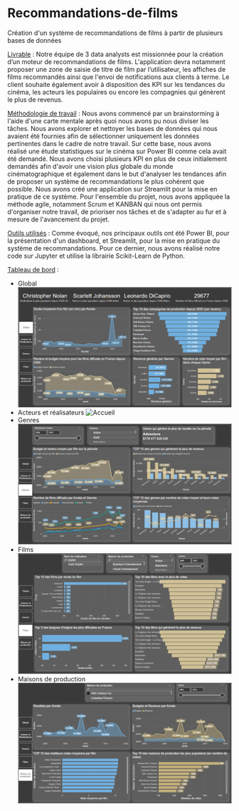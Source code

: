 # Recommandations-de-films
Création d'un système de recommandations de films à partir de plusieurs bases de données

<ins>Livrable</ins> : Notre équipe de 3 data analysts est missionnée pour la création d’un moteur de recommandations de films. L'application devra notamment proposer une zone de saisie de titre de film par l’utilisateur, les affiches de films recommandés ainsi que l'envoi de notifications aux clients à terme. Le client souhaite également avoir à disposition des KPI sur les tendances du cinéma, les acteurs les populaires ou encore les compagnies qui génèrent le plus de revenus.

 
<ins>Méthodologie de travail</ins> : Nous avons commencé par un brainstorming à l'aide d'une carte mentale après quoi nous avons pu nous diviser les tâches. Nous avons explorer et nettoyer les bases de données qui nous avaient été fournies afin de sélectionner uniquement les données pertinentes dans le cadre de notre travail. Sur cette base, nous avons réalisé une étude statistiques sur le cinéma sur Power BI comme cela avait été demandé. Nous avons choisi plusieurs KPI en plus de ceux initialement demandés afin d'avoir une vision plus globale du monde cinématographique et également dans le but d'analyser les tendances afin de proposer un système de recommandations le plus cohérent que possible. Nous avons créé une application sur Streamlit pour la mise en pratique de ce système.
Pour l'ensemble du projet, nous avons appliquée la méthode agile, notamment Scrum et KANBAN qui nous ont permis d'organiser notre travail, de prioriser nos tâches et de s'adapter au fur et à mesure de l'avancement du projet.


<ins>Outils utilisés</ins> : Comme évoqué, nos principaux outils ont été Power BI, pour la présentation d'un dashboard, et Streamlit, pour la mise en pratique du système de recommandations. Pour ce dernier, nous avons réalisé notre code sur Jupyter et utilise la librairie Scikit-Learn de Python.


<ins>Tableau de bord</ins> :

- Global
  ![Accueil](https://github.com/lher5/Recommandations-de-films/blob/main/Images/Power%20Bi%20-%20Projet%202%20-%20Global.png)
- Acteurs et réalisateurs
  ![Accueil](https://github.com/lher5/Recommandations-de-films/blob/main/Images/Power%20Bi%20-%20Projet%202%20-%20Acteurs%20et%20R%C3%A9alisateurs.png)
- Genres
  ![Accueil](https://github.com/lher5/Recommandations-de-films/blob/main/Images/Power%20Bi%20-%20Projet%202%20-%20Genres.png)
- Films
  ![Accueil](https://github.com/lher5/Recommandations-de-films/blob/main/Images/Power%20Bi%20-%20Projet%202%20-%20Films.png)
- Maisons de production
  ![Accueil](https://github.com/lher5/Recommandations-de-films/blob/main/Images/Power%20Bi%20-%20Projet%202%20-%20Maisons%20de%20productions.png)
